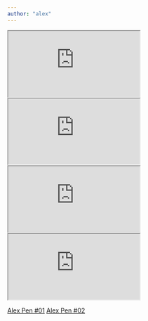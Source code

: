 ```yaml
---
author: "alex"
---
```


<iframe class="pdf" src="https://drive.google.com/file/d/1PQJfB92_LK13YnN2EIERIyfXH3lfU-26/preview"></iframe>

<iframe class="image" src="https://drive.google.com/file/d/1GGa6NcFIGW-OxvbJN-Y8TVuAUidn1UYb/preview"></iframe>

<iframe class="image" src="https://drive.google.com/file/d/1VaeWMJ1b47-KXmzBrSmO2kRjc5hvCOwk/preview"></iframe>

<iframe class="image" src="https://drive.google.com/file/d/1wsr8EDuX51laPkQcz3EOLmXdIyui-okg/preview"></iframe>

[Alex Pen #01](https://codepen.io/deladose/full/xxvYxqQ)
[Alex Pen #02](https://codepen.io/deladose/full/xxvjyPZ)